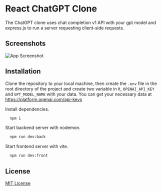# React ChatGPT Clone

The ChatGPT clone uses chat completion v1 API with your gpt model and express.js to run a server requesting client-side requests.

## Screenshots

![App Screenshot](https://github.com/uigywnkiub/infinite-todos/assets/29861553/7589892e-c65b-4f97-8a24-5fe12465e771)

## Installation

Clone the repository to your local machine, then create the `.env` file in the root directory of the project and create two variable in it, `OPENAI_API_KEY` and `GPT_MODEL_NAME` with your data. You can get your necessary data at https://platform.openai.com/api-keys

Install dependencies.

```bash
  npm i
```

Start backend server with nodemon.

```bash
  npm run dev:back
```

Start frontend server with vite.

```bash
  npm run dev:front
```

## License

[MIT License](LICENSE)
